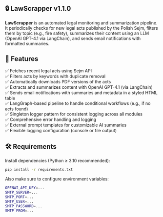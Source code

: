 ## 🔒 LawScrapper v1.1.0

**LawScrapper** is an automated legal monitoring and summarization pipeline. It periodically checks for new legal acts published by the Polish Sejm, filters them by topic (e.g., fire safety), summarizes their content using an LLM (OpenAI GPT-4.1 via LangChain), and sends email notifications with formatted summaries.

## 🚀 Features

✅ Fetches recent legal acts using Sejm API  
✅ Filters acts by keywords with duplicate removal  
✅ Automatically downloads PDF versions of the acts  
✅ Extracts and summarizes content with OpenAI GPT-4.1 (via LangChain)  
✅ Sends email notifications with summaries and metadata in a styled HTML table  
✅ LangGraph-based pipeline to handle conditional workflows (e.g., if no acts found)  
✅ Singleton logger pattern for consistent logging across all modules  
✅ Comprehensive error handling and logging  
✅ External prompt templates for customizable AI summaries  
✅ Flexible logging configuration (console or file output)  

## 🛠 Requirements
Install dependencies (Python ≥ 3.10 recommended):

```bash
pip install -r requirements.txt
```

Also make sure to configure environment variables:

```bash
OPENAI_API_KEY=...
SMTP_SERVER=...
SMTP_PORT=...
SMTP_USER=...
SMTP_PASSWORD=...
SMTP_FROM=...
SMTP_TO=...
```

You will need access to OpenAI's GPT-4.1 model via LangChain integration (langchain-openai).

### 📺 How to use
You can manually run the workflow from main.py:

```bash
python main.py
```

It will:  
✅ Fetch recent acts from the last week.  
✅ If acts are found, each one is summarized.  
✅ A summary notification is sent via email.  
✅ If no acts are found, a separate info message is sent.  
✅ You can adjust the keyword(s) and time range directly in the script logic.

### ⚙️ Configuration
- **Logging**: Change `Logger(to_file=False)` in `main.py` to log to console instead of files
- **AI Prompts**: Customize summarization by editing `prompts/summary.md`
- **Keywords**: Modify the keywords list in `main.py` to filter different types of legal acts
- **Available Keywords**: Check all available keywords from Sejm API using `scrapper.get_keywords_list()` method
- **Time Range**: Use different scrapper methods (`get_acts_from_last_month`, `get_acts_from_current_month`, etc.)

#### 🔍 Getting Available Keywords
To see all available keywords for filtering legal acts:

```python
from scrapper import LawScrapper

scrapper = LawScrapper()
keywords = scrapper.get_keywords_list()
print(keywords)
```
You can also check the available keywords directly at: https://api.sejm.gov.pl/eli/keywords


## 🔹 Project structure

```bash
LawScrapper/
├── .github/workflows/run_scrapper.yml  # GitHub Actions CI (optional)
├── main.py                             # Entry point (LangGraph workflow definition)
├── model.py                            # LLM summarization logic (OpenAI + PDF handling)
├── scrapper.py                         # Sejm API client and data formatter
├── send_notification.py                # Styled HTML email sender via SMTP
├── logger.py                           # Singleton logger for consistent logging
├── prompts/                            # External prompt templates for AI
│   └── summary.md                      # Legal act summarization prompt
├── logs/                               # Directory for log files
├── venv/                               # Virtual environment
├── requirements.txt                    # Python dependencies
├── LICENSE                             # MIT License
├── .env                                # Environment variables (not versioned)
```

### 📂 Output

Email summaries are sent to the configured recipient (SMTP_TO) and contain:  
1) Title,  
2) Summary (generated by LLM),  
3) Dates (e.g., entry into force date),  
4) Keywords,  
5) Link to PDF/HTML text of the act  

## 📝 Changelog

### v1.1.0 (2025-06-22)
🎉 **Major improvements in data handling and logging:**
- ✅ **Fixed duplicate removal** - Now correctly handles multiple keywords without creating duplicate acts
- ✅ **Singleton Logger pattern** - Unified logging across all modules with consistent file naming
- ✅ **Improved scrapper logic** - Enhanced deduplication using ELI identifiers
- ✅ **Better error handling** - More robust error handling throughout the pipeline
- ✅ **Optimized performance** - Reduced redundant API calls and improved memory usage
- ✅ **External prompt templates** - AI prompts moved to separate `prompts/` directory for easy customization
- ✅ **Flexible logging** - Configurable console or file logging via `to_file` parameter
- ✅ **Timestamp-based log files** - Unique log file names with timestamp for better tracking

### v1.0.0 (Initial Release)
- 🚀 Basic legal act scraping and summarization functionality
- 📧 Email notifications with HTML formatting
- 🤖 LangGraph workflow integration
- 🔍 Keyword-based filtering

## 📍 Planned improvements
1) CLI support for scheduling or manual triggering,  
2) Persistent database (e.g., SQLite) to track already processed acts  
3) Web dashboard for monitoring and configuration  
4) Support for multiple notification channels (Slack, Teams, etc.)  

## 👤 Author
Made with ❤️ by Michał Kamiński

## 🧾 License
This project is licensed under the MIT License.  
You are free to use, modify, and distribute it as you wish.